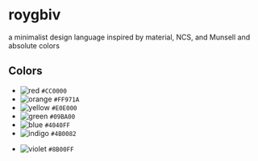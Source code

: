 # roygbiv
a minimalist design language inspired by material, NCS, and Munsell and absolute colors

## Colors

- ![red](https://placehold.it/20/cc0000?text=-) `#CC0000`
- ![orange](https://placehold.it/20/ff971a?text=-) `#FF971A`
- ![yellow](https://placehold.it/20/e0e000?text=-) `#E0E000`
- ![green](https://placehold.it/20/09ba00?text=-) `#09BA00`
- ![blue](https://placehold.it/20/4040ff?text=-) `#4040FF`
- ![indigo](https://placehold.it/20/4b0082?text=-) `#4B0082`
* ![violet](https://placehold.it/20/8b00ff?text=-) `#8B00FF`

